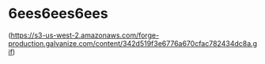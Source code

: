 # 6ees6ees6ees

(https://s3-us-west-2.amazonaws.com/forge-production.galvanize.com/content/342d519f3e6776a670cfac782434dc8a.gif)
